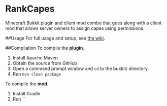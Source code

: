 RankCapes
===============

Minecraft Bukkit plugin and client mod combo that goes along with a client mod that allows server owners to assign capes using permissions. 

##Usage
For full usage and setup, see [the wiki](http://github.com/jadar/RankCapesBukkit/wiki).

##Compilation
To compile the **plugin**.

1. Install Apache Maven
2. Obtain the source from GitHub
4. Open a command prompt window and `cd` to the bukkit/ directory.
5. Run `mvn clean package`

To compile the **mod**.

1. Install Gradle
2. Run ``
